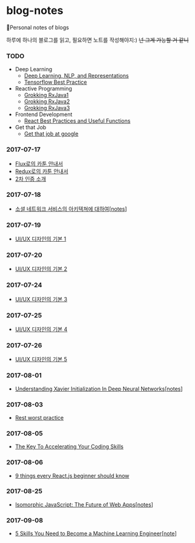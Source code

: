 # blog-notes

:notebook:Personal notes of blogs

하루에 하나의 블로그를 읽고, 필요하면 노트를 작성해야지:) ~~넌 그게 가능할 거 같니~~

### TODO

* Deep Learning
  * [Deep Learning, NLP, and Representations](http://colah.github.io/posts/2014-07-NLP-RNNs-Representations/)
  * [Tensorflow Best Practice](https://wookayin.github.io/TensorFlowKR-2017-talk-bestpractice/ko/#3)
* Reactive Programming
  * [Grokking RxJava1](http://blog.danlew.net/2014/09/15/grokking-rxjava-part-1/)
  * [Grokking RxJava2](http://blog.danlew.net/2014/09/22/grokking-rxjava-part-2/)
  * [Grokking RxJava3](http://blog.danlew.net/2014/09/30/grokking-rxjava-part-3/)
* Frontend Development
  * [React Best Practices and Useful Functions](https://medium.com/@nesbtesh/react-best-practices-a76fd0fbef21)
* Get that Job
  * [Get that job at google](http://steve-yegge.blogspot.kr/2008/03/get-that-job-at-google.html)

### 2017-07-17

* [Flux로의 카툰 안내서](http://bestalign.github.io/2015/10/06/cartoon-guide-to-flux/)
* [Redux로의 카툰 안내서](http://bestalign.github.io/2015/10/26/cartoon-intro-to-redux/)
* [2차 인증 소개](http://d2.naver.com/helloworld/279640?utm_source=twitterfeed&utm_medium=twitter)

### 2017-07-18

* [소셜 네트워크 서비스의 아키텍쳐에 대하여](http://d2.naver.com/helloworld/551588)[[notes](notes/소셜_네트워크_서비스의_아키텍쳐에_대하여.md)]


### 2017-07-19

* [UI/UX 디자인의 기본 1](http://www.fastcampus.co.kr/dgn_school_uds_blog_20161205/)


### 2017-07-20

* [UI/UX 디자인의 기본 2](http://www.fastcampus.co.kr/dgn_school_uds_blog_20161212/)

### 2017-07-24

- [UI/UX 디자인의 기본 3](http://www.fastcampus.co.kr/dgn_school_uds_blog_20161219/)

### 2017-07-25

- [UI/UX 디자인의 기본 4](http://www.fastcampus.co.kr/dgn_school_uds_blog_20170102/)

### 2017-07-26

- [UI/UX 디자인의 기본 5](http://www.fastcampus.co.kr/dgn_school_uds_blog_20170109/)

### 2017-08-01

* [Understanding Xavier Initialization In Deep Neural Networks](https://prateekvjoshi.com/2016/03/29/understanding-xavier-initialization-in-deep-neural-networks/)[[notes](notes/Understanding_Xavier_Initialization_In_deep_neural_networks.md)]

### 2017-08-03

* [Rest worst practice](https://jacobian.org/writing/rest-worst-practices/)

### 2017-08-05

* [The Key To Accelerating Your Coding Skills](http://blog.thefirehoseproject.com/posts/learn-to-code-and-be-self-reliant/)


### 2017-08-06

* [9 things every React.js beginner should know](https://camjackson.net/post/9-things-every-reactjs-beginner-should-know)

### 2017-08-25

* [Isomorphic JavaScript: The Future of Web Apps](https://medium.com/airbnb-engineering/isomorphic-javascript-the-future-of-web-apps-10882b7a2ebc)[[notes](notes/Isomorphic_JavaScript.md)]

### 2017-09-08

* [5 Skills You Need to Become a Machine Learning Engineer](https://blog.udacity.com/2016/04/5-skills-you-need-to-become-a-machine-learning-engineer.html)[[note](notes/5_Skills_you_need_to_become_a_machine_learning_engineer)]

